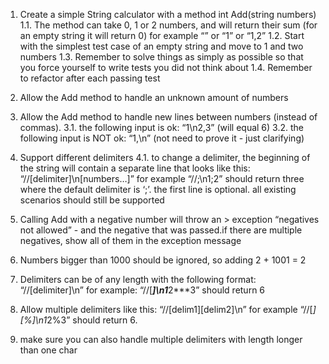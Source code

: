 1. Create a simple String calculator with a method int Add(string numbers)
1.1. The method can take 0, 1 or 2 numbers, and will return their sum (for an empty string it will return 0) for example “”        or “1” or “1,2”
1.2. Start with the simplest test case of an empty string and move to 1 and two numbers
1.3. Remember to solve things as simply as possible so that you force yourself to write tests you did not think about
1.4. Remember to refactor after each passing test

2. Allow the Add method to handle an unknown amount of numbers

3. Allow the Add method to handle new lines between numbers (instead of commas).
  3.1. the following input is ok: “1\n2,3” (will equal 6)
  3.2. the following input is NOT ok: “1,\n” (not need to prove it - just clarifying)

4. Support different delimiters
  4.1. to change a delimiter, the beginning of the string will contain a separate line that looks like this:              
       “//[delimiter]\n[numbers…]” for example “//;\n1;2” should return three where the default delimiter is ‘;’.
       the first line is optional. all existing scenarios should still be supported

5. Calling Add with a negative number will throw an > exception “negatives not allowed” - and the negative that was passed.if    there are multiple negatives, show all of them in the exception message

6. Numbers bigger than 1000 should be ignored, so adding 2 + 1001 = 2

7. Delimiters can be of any length with the following format: “//[delimiter]\n” for example: “//[***]\n1***2***3” should return 6

8. Allow multiple delimiters like this: “//[delim1][delim2]\n” for example “//[*][%]\n1*2%3” should return 6.

9. make sure you can also handle multiple delimiters with length longer than one char
